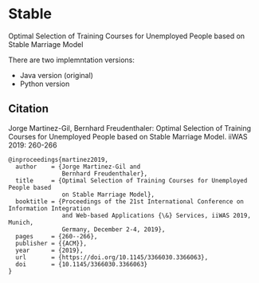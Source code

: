 # Stable
Optimal Selection of Training Courses for Unemployed People based on Stable Marriage Model

There are two implemntation versions:

- Java version (original)
- Python version
 

## Citation
Jorge Martinez-Gil, Bernhard Freudenthaler: Optimal Selection of Training Courses for Unemployed People based on Stable Marriage Model. iiWAS 2019: 260-266


```
@inproceedings{martinez2019,
  author    = {Jorge Martinez-Gil and
               Bernhard Freudenthaler},
  title     = {Optimal Selection of Training Courses for Unemployed People based
               on Stable Marriage Model},
  booktitle = {Proceedings of the 21st International Conference on Information Integration
               and Web-based Applications {\&} Services, iiWAS 2019, Munich,
               Germany, December 2-4, 2019},
  pages     = {260--266},
  publisher = {{ACM}},
  year      = {2019},
  url       = {https://doi.org/10.1145/3366030.3366063},
  doi       = {10.1145/3366030.3366063}
}

```

